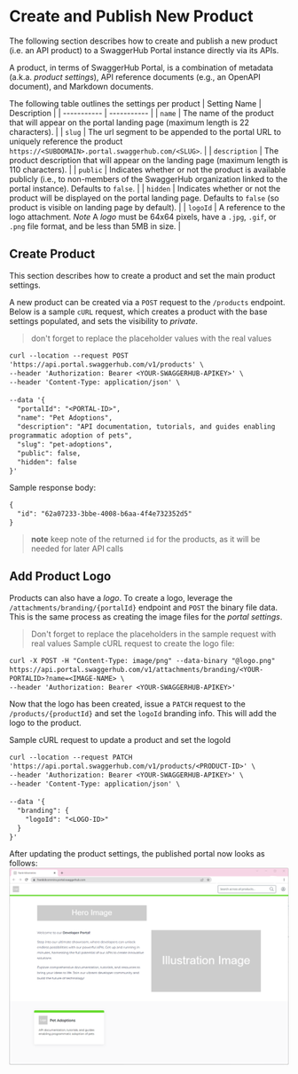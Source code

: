 # Create and Publish New Product

The following section describes how to create and publish a new product (i.e. an API product) to a SwaggerHub Portal instance directly via its APIs.

A product, in terms of SwaggerHub Portal, is a combination of metadata (a.k.a. _product settings_), API reference documents (e.g., an OpenAPI document), and Markdown documents.

The following table outlines the settings per product
| Setting Name | Description |
| ----------- | ----------- |
| `name` | The name of the product that will appear on the portal landing page (maximum length is 22 characters). |
| `slug` | The url segment to be appended to the portal URL to uniquely reference the product `https://<SUBDOMAIN>.portal.swaggerhub.com/<SLUG>`. |
| `description` | The product description that will appear on the landing page (maximum length is 110 characters). |
| `public` | Indicates whether or not the product is available publicly (i.e., to non-members of the SwaggerHub organization linked to the portal instance). Defaults to `false`. |
| `hidden` | Indicates whether or not the product will be displayed on the portal landing page. Defaults to `false` (so product is visible on landing page by default). |
| `logoId` | A reference to the logo attachment. *Note*  A _logo_ must be 64x64 pixels, have a `.jpg`, `.gif`, or `.png` file format, and be less than 5MB in size. |

## Create Product
This section describes how to create a product and set the main product settings.

A new product can be created via a `POST` request to the `/products` endpoint. Below is a sample `cURL` request, which creates a product with the base settings populated, and sets the visibility to _private_.

> don't forget to replace the placeholder values with the real values
```
curl --location --request POST 'https://api.portal.swaggerhub.com/v1/products' \
--header 'Authorization: Bearer <YOUR-SWAGGERHUB-APIKEY>' \
--header 'Content-Type: application/json' \

--data '{
  "portalId": "<PORTAL-ID>",
  "name": "Pet Adoptions",
  "description": "API documentation, tutorials, and guides enabling programmatic adoption of pets",
  "slug": "pet-adoptions",
  "public": false,
  "hidden": false
}'
```

Sample response body:
```
{
  "id": "62a07233-3bbe-4008-b6aa-4f4e732352d5"
}
```

> **note** keep note of the returned `id` for the products, as it will be needed for later API calls

## Add Product Logo
Products can also have a _logo_. To create a logo, leverage the `/attachments/branding/{portalId}` endpoint and `POST` the binary file data. This is the same process as creating the image files for the _portal settings_.

> Don't forget to replace the placeholders in the sample request with real values
Sample cURL request to create the logo file:
```
curl -X POST -H "Content-Type: image/png" --data-binary "@logo.png" https://api.portal.swaggerhub.com/v1/attachments/branding/<YOUR-PORTALID>?name=<IMAGE-NAME> \
--header 'Authorization: Bearer <YOUR-SWAGGERHUB-APIKEY>'
```

Now that the logo has been created, issue a `PATCH` request to the `/products/{productId}` and set the `logoId` branding info. This will add the logo to the product.

Sample cURL request to update a product and set the logoId
```
curl --location --request PATCH 'https://api.portal.swaggerhub.com/v1/products/<PRODUCT-ID>' \
--header 'Authorization: Bearer <YOUR-SWAGGERHUB-APIKEY>' \
--header 'Content-Type: application/json' \

--data '{
  "branding": {
    "logoId": "<LOGO-ID>"
  } 
}'
```

After updating the product settings, the published portal now looks as follows:
![Sample Portal Landing With Product](./images/Sample-Portal-Landing-With-Product.png)

